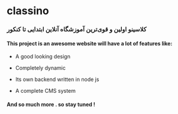 # classino

### کلاسینو اولین و قوی‌ترین آموزشگاه آنلاین ابتدایی تا کنکور

#### This project is an awesome website will have a lot of features like:

-   A good looking design

-   Completely dynamic

-   Its own backend written in node js

-   A complete CMS system

#### And so much more . so stay tuned !
